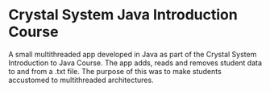 # Crystal System Java Introduction Course

   A small multithreaded app developed in Java as part of the Crystal System Introduction to Java Course. The app adds, reads and removes student data to and from a .txt file. The purpose of this was to make students accustomed to multithreaded architectures.
